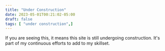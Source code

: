 ```yaml
---
title: "Under Construction"
date: 2023-05-01T00:21:02-05:00
draft: false
tags: [ "under construction",]
---
```


If you are seeing this, it means this site is still undergoing construction.  It's part of my continuous efforts to add to my skillset.